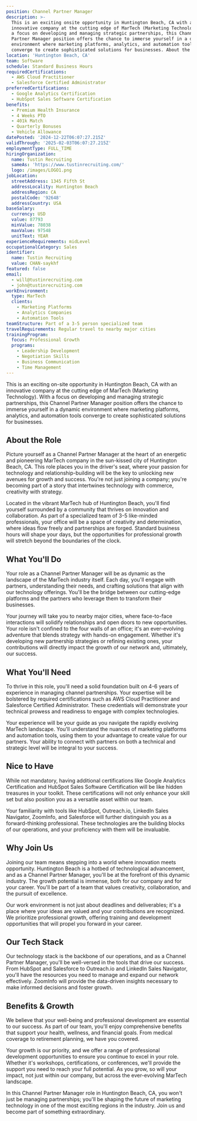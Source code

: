 ```yaml
---
position: Channel Partner Manager
description: >-
  This is an exciting onsite opportunity in Huntington Beach, CA with an
  innovative company at the cutting edge of MarTech (Marketing Technology). With
  a focus on developing and managing strategic partnerships, this Channel
  Partner Manager position offers the chance to immerse yourself in a dynamic
  environment where marketing platforms, analytics, and automation tools
  converge to create sophisticated solutions for businesses. About the Role P...
location: 'Huntington Beach, CA'
team: Software
schedule: Standard Business Hours
requiredCertifications:
  - AWS Cloud Practitioner
  - Salesforce Certified Administrator
preferredCertifications:
  - Google Analytics Certification
  - HubSpot Sales Software Certification
benefits:
  - Premium Health Insurance
  - 4 Weeks PTO
  - 401k Match
  - Quarterly Bonuses
  - Vehicle Allowance
datePosted: '2024-12-22T06:07:27.215Z'
validThrough: '2025-02-03T06:07:27.215Z'
employmentType: FULL_TIME
hiringOrganization:
  name: Tustin Recruiting
  sameAs: 'https://www.tustinrecruiting.com/'
  logo: /images/LOGO1.png
jobLocation:
  streetAddress: 1345 Fifth St
  addressLocality: Huntington Beach
  addressRegion: CA
  postalCode: '92648'
  addressCountry: USA
baseSalary:
  currency: USD
  value: 87793
  minValue: 78038
  maxValue: 97548
  unitText: YEAR
experienceRequirements: midLevel
occupationalCategory: Sales
identifier:
  name: Tustin Recruiting
  value: CHAN-saykhf
featured: false
email:
  - will@tustinrecruiting.com
  - john@tustinrecruiting.com
workEnvironment:
  type: MarTech
  clients:
    - Marketing Platforms
    - Analytics Companies
    - Automation Tools
teamStructure: Part of a 3-5 person specialized team
travelRequirements: Regular travel to nearby major cities
trainingProgram:
  focus: Professional Growth
  programs:
    - Leadership Development
    - Negotiation Skills
    - Business Communication
    - Time Management
---
```




This is an exciting on-site opportunity in Huntington Beach, CA with an innovative company at the cutting edge of MarTech (Marketing Technology). With a focus on developing and managing strategic partnerships, this Channel Partner Manager position offers the chance to immerse yourself in a dynamic environment where marketing platforms, analytics, and automation tools converge to create sophisticated solutions for businesses.

## About the Role

Picture yourself as a Channel Partner Manager at the heart of an energetic and pioneering MarTech company in the sun-kissed city of Huntington Beach, CA. This role places you in the driver's seat, where your passion for technology and relationship-building will be the key to unlocking new avenues for growth and success. You're not just joining a company; you're becoming part of a story that intertwines technology with commerce, creativity with strategy.

Located in the vibrant MarTech hub of Huntington Beach, you'll find yourself surrounded by a community that thrives on innovation and collaboration. As part of a specialized team of 3-5 like-minded professionals, your office will be a space of creativity and determination, where ideas flow freely and partnerships are forged. Standard business hours will shape your days, but the opportunities for professional growth will stretch beyond the boundaries of the clock.

## What You'll Do

Your role as a Channel Partner Manager will be as dynamic as the landscape of the MarTech industry itself. Each day, you'll engage with partners, understanding their needs, and crafting solutions that align with our technology offerings. You'll be the bridge between our cutting-edge platforms and the partners who leverage them to transform their businesses.

Your journey will take you to nearby major cities, where face-to-face interactions will solidify relationships and open doors to new opportunities. Your role isn't confined to the four walls of an office; it's an ever-evolving adventure that blends strategy with hands-on engagement. Whether it's developing new partnership strategies or refining existing ones, your contributions will directly impact the growth of our network and, ultimately, our success.

## What You'll Need

To thrive in this role, you'll need a solid foundation built on 4-6 years of experience in managing channel partnerships. Your expertise will be bolstered by required certifications such as AWS Cloud Practitioner and Salesforce Certified Administrator. These credentials will demonstrate your technical prowess and readiness to engage with complex technologies.

Your experience will be your guide as you navigate the rapidly evolving MarTech landscape. You'll understand the nuances of marketing platforms and automation tools, using them to your advantage to create value for our partners. Your ability to connect with partners on both a technical and strategic level will be integral to your success.

## Nice to Have

While not mandatory, having additional certifications like Google Analytics Certification and HubSpot Sales Software Certification will be like hidden treasures in your toolkit. These certifications will not only enhance your skill set but also position you as a versatile asset within our team.

Your familiarity with tools like HubSpot, Outreach.io, LinkedIn Sales Navigator, ZoomInfo, and Salesforce will further distinguish you as a forward-thinking professional. These technologies are the building blocks of our operations, and your proficiency with them will be invaluable.

## Why Join Us

Joining our team means stepping into a world where innovation meets opportunity. Huntington Beach is a hotbed of technological advancement, and as a Channel Partner Manager, you'll be at the forefront of this dynamic industry. The growth potential is immense, both for our company and for your career. You'll be part of a team that values creativity, collaboration, and the pursuit of excellence.

Our work environment is not just about deadlines and deliverables; it's a place where your ideas are valued and your contributions are recognized. We prioritize professional growth, offering training and development opportunities that will propel you forward in your career.

## Our Tech Stack

Our technology stack is the backbone of our operations, and as a Channel Partner Manager, you'll be well-versed in the tools that drive our success. From HubSpot and Salesforce to Outreach.io and LinkedIn Sales Navigator, you'll have the resources you need to manage and expand our network effectively. ZoomInfo will provide the data-driven insights necessary to make informed decisions and foster growth.

## Benefits & Growth

We believe that your well-being and professional development are essential to our success. As part of our team, you'll enjoy comprehensive benefits that support your health, wellness, and financial goals. From medical coverage to retirement planning, we have you covered.

Your growth is our priority, and we offer a range of professional development opportunities to ensure you continue to excel in your role. Whether it's workshops, certifications, or conferences, we'll provide the support you need to reach your full potential. As you grow, so will your impact, not just within our company, but across the ever-evolving MarTech landscape. 

In this Channel Partner Manager role in Huntington Beach, CA, you won't just be managing partnerships; you'll be shaping the future of marketing technology in one of the most exciting regions in the industry. Join us and become part of something extraordinary.
